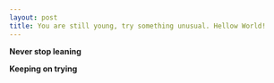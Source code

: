 ```yaml
---
layout: post
title: You are still young, try something unusual. Hellow World!
---
```


**Never stop leaning**

**Keeping on trying**
